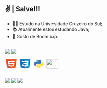 ## ✌ | Salve!!!

- 👨‍🎓 Estudo na Universidade Cruzeiro do Sul;
- 📚 Atualmente estou estudando Java;
- 🎵 Gosto de Boom bap.

##

<a href="https://github.com/dr3st-d3/github-readme-stats">
  <img height=150 align="center" src="https://github-readme-stats.vercel.app/api?username=dr3st-d3"/>
</a>
<a href="https://github.com/dr3st-d3/convoychat">
  <img height=150 align="center" src="https://github-readme-stats.vercel.app/api/top-langs?username=dr3st-d3&layout=compact&langs_count=8&card_width=320"/>
</a>
<div style="display: inline_block"><br>
  <img align="center" height="30" width="40" src="https://raw.githubusercontent.com/devicons/devicon/master/icons/html5/html5-original.svg">
  <img align="center" height="30" width="40" src="https://raw.githubusercontent.com/devicons/devicon/master/icons/css3/css3-original.svg">
  <img align="center" height="30" width="40" src="https://raw.githubusercontent.com/devicons/devicon/master/icons/python/python-original.svg">
  <img align="center" height="30" width="40" src="https://cdn.jsdelivr.net/gh/devicons/devicon@latest/icons/java/java-original-wordmark.svg">
</div>

##

<div> 
  <a href="https://www.instagram.com/dr3st.og/" target="_blank"><img src="https://img.shields.io/badge/-Instagram-%23E4405F?style=for-the-badge&logo=instagram&logoColor=white" target="_blank"></a>
  <a href="https://www.linkedin.com/in/andre-xavier-an" target="_blank"><img src="https://img.shields.io/badge/-LinkedIn-%230077B5?style=for-the-badge&logo=linkedin&logoColor=white" target="_blank"></a>
  <a href = "mailto:andrexavier.epro@gmail.com"><img src="https://img.shields.io/badge/Gmail-D14836?style=for-the-badge&logo=gmail&logoColor=white"></a>
</div>
